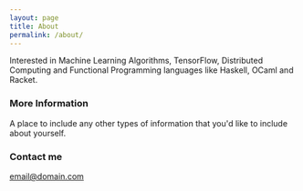 ```yaml
---
layout: page
title: About
permalink: /about/
---
```


Interested in Machine Learning Algorithms, TensorFlow, Distributed Computing and Functional
Programming languages like Haskell, OCaml and Racket.

### More Information

A place to include any other types of information that you'd like to include about yourself.

### Contact me

[email@domain.com](mailto:email@domain.com)

